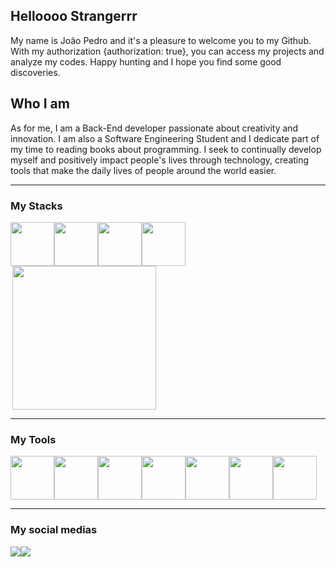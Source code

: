 ## Helloooo Strangerrr


My name is João Pedro and it's a pleasure to welcome you to my Github. With my authorization {authorization: true}, you can access my projects and analyze my codes. Happy hunting and I hope you find some good discoveries.





<h2>Who I am </h2>

As for me, I am a Back-End developer passionate about creativity and innovation. I am also a Software Engineering Student and I dedicate part of my time to reading books about programming. I seek to continually develop myself and positively impact people's lives through technology, creating tools that make the daily lives of people around the world easier.

<hr>

<h3>My Stacks</h3>


<div style="display: flex;flex-wrap: wrap">
    <img src="https://cdn.jsdelivr.net/gh/devicons/devicon/icons/java/java-original-wordmark.svg" width="70" height="70"/>
    <img src="https://cdn.jsdelivr.net/gh/devicons/devicon/icons/javascript/javascript-original.svg" width="70" height="70" />
    <img src="https://cdn.jsdelivr.net/gh/devicons/devicon/icons/csharp/csharp-original.svg" width="70" height="70"/>
    <img src="https://cdn.jsdelivr.net/gh/devicons/devicon/icons/python/python-original.svg" width="70" height="70"/>      
    <img align="right" height="230em" src="https://github-readme-stats.vercel.app/api/top-langs/?username=jaauh97&layout=compact&langs_count=16&theme=great-gatsby"/>   
  </div>

<hr>

<h3> My Tools</h3>


<div style="display: flex;flex-wrap: wrap">
  <img src="https://cdn.jsdelivr.net/gh/devicons/devicon/icons/visualstudio/visualstudio-plain.svg" width="70" height="70" />
   
   <img src="https://cdn.jsdelivr.net/gh/devicons/devicon@latest/icons/intellij/intellij-original.svg" width="70" height="70"  />
          
  <img src="https://cdn.jsdelivr.net/gh/devicons/devicon/icons/pycharm/pycharm-original-wordmark.svg" width="70" height="70" />
  <img src="https://cdn.jsdelivr.net/gh/devicons/devicon/icons/git/git-original.svg" width="70" height="70" />
 <img src="https://cdn.jsdelivr.net/gh/devicons/devicon/icons/github/github-original-wordmark.svg" width="70" height="70"/>
 <img src="https://cdn.jsdelivr.net/gh/devicons/devicon/icons/linux/linux-original.svg" width="70" height="70"/>
  <img src="https://cdn.jsdelivr.net/gh/devicons/devicon/icons/windows8/windows8-original.svg" width="70" height="70" />
          
          
          
                 
</div>

<hr>

<h3> My social medias</h3>
    
<div style="display: flex;flex-wrap: wrap">
          <a href="https://www.instagram.com/joaopedxr/"> <img src="https://img.shields.io/badge/Instagram-E4405F?style=for-the-badge&logo=instagram&logoColor=white" /></a>
           <a href="mailto:jaauhp@gmail.com"> <img src="https://img.shields.io/badge/Gmail-D14836?style=for-the-badge&logo=gmail&logoColor=white" /></a>
            
  </div>

 
